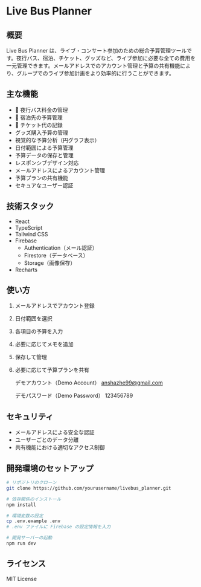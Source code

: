 # Live Bus Planner

## 概要
Live Bus Planner は、ライブ・コンサート参加のための総合予算管理ツールです。夜行バス、宿泊、チケット、グッズなど、ライブ参加に必要な全ての費用を一元管理できます。メールアドレスでのアカウント管理と予算の共有機能により、グループでのライブ参加計画をより効率的に行うことができます。

## 主な機能
- 🚌 夜行バス料金の管理
- 🏨 宿泊先の予算管理
- 🎫 チケット代の記録
- グッズ購入予算の管理
- 視覚的な予算分析（円グラフ表示）
- 日付範囲による予算管理
- 予算データの保存と管理
- レスポンシブデザイン対応
- メールアドレスによるアカウント管理
- 予算プランの共有機能
- セキュアなユーザー認証

## 技術スタック
- React
- TypeScript
- Tailwind CSS
- Firebase
  - Authentication（メール認証）
  - Firestore（データベース）
  - Storage（画像保存）
- Recharts

## 使い方
1. メールアドレスでアカウント登録
2. 日付範囲を選択
3. 各項目の予算を入力
4. 必要に応じてメモを追加
5. 保存して管理
6. 必要に応じて予算プランを共有

   デモアカウント（Demo Account）  anshazhe99@gmail.com

   デモパスワード（Demo Password） 123456789

## セキュリティ
- メールアドレスによる安全な認証
- ユーザーごとのデータ分離
- 共有機能における適切なアクセス制御

## 開発環境のセットアップ
```bash
# リポジトリのクローン
git clone https://github.com/yourusername/livebus_planner.git

# 依存関係のインストール
npm install

# 環境変数の設定
cp .env.example .env
# .env ファイルに Firebase の設定情報を入力

# 開発サーバーの起動
npm run dev
```

## ライセンス
MIT License
